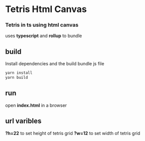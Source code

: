 # Tetris Html Canvas

### Tetris in ts using html canvas

uses **typescript** and **rollup** to bundle

## build

Install dependencies and the build bundle js file

```bash
yarn install
yarn build
```

## run

open **index.html** in a browser

## url varibles
**?h=22** to set height of tetris grid
**?w=12** to set width of tetris grid